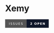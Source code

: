 # Xemy


<svg xmlns="http://www.w3.org/2000/svg" xmlns:xlink="http://www.w3.org/1999/xlink" width="142" height="28" role="img" aria-label="ISSUES: 2 OPEN"><title>ISSUES: 2 OPEN</title><g shape-rendering="crispEdges"><rect width="69.5" height="28" fill="#555"/><rect x="69.5" width="72.5" height="28" fill="#0f172a"/></g><g fill="#fff" text-anchor="middle" font-family="Verdana,Geneva,DejaVu Sans,sans-serif" text-rendering="geometricPrecision" font-size="100"><text transform="scale(.1)" x="347.5" y="175" textLength="455" fill="#fff">ISSUES</text><text transform="scale(.1)" x="1057.5" y="175" textLength="485" fill="#fff" font-weight="bold">2 OPEN</text></g></svg>
